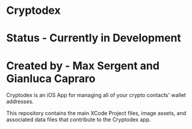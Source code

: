 # Cryptodex
# Status     - Currently in Development
# Created by - Max Sergent and Gianluca Capraro

Cryptodex is an iOS App for managing all of your crypto contacts' wallet addresses.

This repository contains the main XCode Project files, image assets, and associated data files that contribute to the Cryptodex app.
